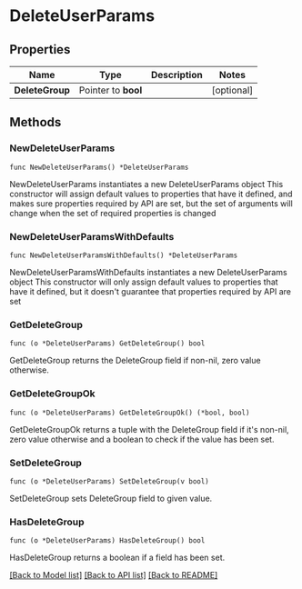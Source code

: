 # DeleteUserParams

## Properties

Name | Type | Description | Notes
------------ | ------------- | ------------- | -------------
**DeleteGroup** | Pointer to **bool** |  | [optional] 

## Methods

### NewDeleteUserParams

`func NewDeleteUserParams() *DeleteUserParams`

NewDeleteUserParams instantiates a new DeleteUserParams object
This constructor will assign default values to properties that have it defined,
and makes sure properties required by API are set, but the set of arguments
will change when the set of required properties is changed

### NewDeleteUserParamsWithDefaults

`func NewDeleteUserParamsWithDefaults() *DeleteUserParams`

NewDeleteUserParamsWithDefaults instantiates a new DeleteUserParams object
This constructor will only assign default values to properties that have it defined,
but it doesn't guarantee that properties required by API are set

### GetDeleteGroup

`func (o *DeleteUserParams) GetDeleteGroup() bool`

GetDeleteGroup returns the DeleteGroup field if non-nil, zero value otherwise.

### GetDeleteGroupOk

`func (o *DeleteUserParams) GetDeleteGroupOk() (*bool, bool)`

GetDeleteGroupOk returns a tuple with the DeleteGroup field if it's non-nil, zero value otherwise
and a boolean to check if the value has been set.

### SetDeleteGroup

`func (o *DeleteUserParams) SetDeleteGroup(v bool)`

SetDeleteGroup sets DeleteGroup field to given value.

### HasDeleteGroup

`func (o *DeleteUserParams) HasDeleteGroup() bool`

HasDeleteGroup returns a boolean if a field has been set.


[[Back to Model list]](../README.md#documentation-for-models) [[Back to API list]](../README.md#documentation-for-api-endpoints) [[Back to README]](../README.md)


